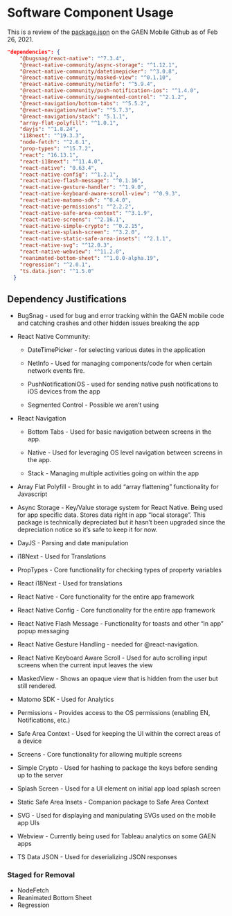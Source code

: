 # Software Component Usage
This is a review of the [package.json](https://github.com/Path-Check/gaen-mobile/blob/develop/package.json) on the GAEN Mobile Github as of Feb 26, 2021.

```json
"dependencies": {
    "@bugsnag/react-native": "^7.3.4",
    "@react-native-community/async-storage": "^1.12.1",
    "@react-native-community/datetimepicker": "^3.0.8",
    "@react-native-community/masked-view": "^0.1.10",
    "@react-native-community/netinfo": "^5.9.4",
    "@react-native-community/push-notification-ios": "^1.4.0",
    "@react-native-community/segmented-control": "^2.1.2",
    "@react-navigation/bottom-tabs": "^5.5.2",
    "@react-navigation/native": "^5.7.3",
    "@react-navigation/stack": "5.1.1",
    "array-flat-polyfill": "^1.0.1",
    "dayjs": "^1.8.24",
    "i18next": "^19.3.3",
    "node-fetch": "^2.6.1",
    "prop-types": "^15.7.2",
    "react": "16.13.1",
    "react-i18next": "^11.4.0",
    "react-native": "0.63.4",
    "react-native-config": "^1.2.1",
    "react-native-flash-message": "^0.1.16",
    "react-native-gesture-handler": "^1.9.0",
    "react-native-keyboard-aware-scroll-view": "^0.9.3",
    "react-native-matomo-sdk": "^0.4.0",
    "react-native-permissions": "^2.2.2",
    "react-native-safe-area-context": "^3.1.9",
    "react-native-screens": "^2.16.1",
    "react-native-simple-crypto": "^0.2.15",
    "react-native-splash-screen": "^3.2.0",
    "react-native-static-safe-area-insets": "^2.1.1",
    "react-native-svg": "^12.0.3",
    "react-native-webview": "^11.2.0",
    "reanimated-bottom-sheet": "^1.0.0-alpha.19",
    "regression": "^2.0.1",
    "ts.data.json": "^1.5.0"
  }
  ```
  ## Dependency Justifications
  * BugSnag - used for bug and error tracking within the GAEN mobile code and catching crashes and other hidden issues breaking the app
  * React Native Community:

     

    * DateTimePicker - for selecting various dates in the application

    

    * NetInfo - Used for managing components/code for when certain network events fire.

    * PushNotificationiOS - used for sending native push notifications to iOS devices from the app

    * Segmented Control - Possible we aren’t using
  * React Navigation
    * Bottom Tabs - Used for basic navigation between screens in the app.

    * Native - Used for leveraging OS level  navigation between screens in the app.

    * Stack - Managing multiple activities going on within the app
    
* Array Flat Polyfill - Brought in to add “array flattening” functionality for Javascript

* Async Storage - Key/Value storage system for React Native. Being used for app specific data. Stores data right in app “local storage”. This package is technically depreciated but it hasn’t been upgraded since the depreciation notice so it’s safe to keep it for now.

* DayJS - Parsing and date manipulation

* i18Next - Used for Translations



* PropTypes - Core functionality for checking types of property variables

* React i18Next - Used for translations

* React Native - Core functionality for the entire app framework

* React Native Config - Core functionality for the entire app framework

* React Native Flash Message - Functionality for toasts and other “in app” popup messaging

 * React Native Gesture Handling - needed for @react-navigation.

* React Native Keyboard Aware Scroll - Used for auto scrolling input screens when the current input leaves the view

* MaskedView - Shows an opaque view that is hidden from the user but still rendered. 

* Matomo SDK - Used for Analytics

* Permissions - Provides access to the OS permissions (enabling EN, Notifications, etc.)

* Safe Area Context - Used for keeping the UI within the correct areas of a device

* Screens - Core functionality for allowing multiple screens

* Simple Crypto - Used for hashing to package the keys before sending up to the server

* Splash Screen - Used for a UI element on initial app load splash screen

* Static Safe Area Insets - Companion package to Safe Area Context

* SVG - Used for displaying and manipulating SVGs used on the mobile app UIs

* Webview - Currently being used for Tableau analytics on some GAEN apps



* TS Data JSON - Used for deserializing JSON responses

### Staged for Removal

* NodeFetch
* Reanimated Bottom Sheet
* Regression
